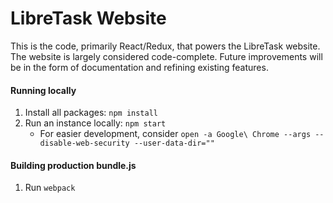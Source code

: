 # LibreTask Website

This is the code, primarily React/Redux, that powers the LibreTask website. The website is largely considered code-complete. Future improvements will be in the form of documentation and refining existing features.

#### Running locally

1. Install all packages: `npm install`
2. Run an instance locally: `npm start`
    - For easier development, consider `open -a Google\ Chrome --args --disable-web-security --user-data-dir=""`

#### Building production bundle.js

1. Run `webpack`
